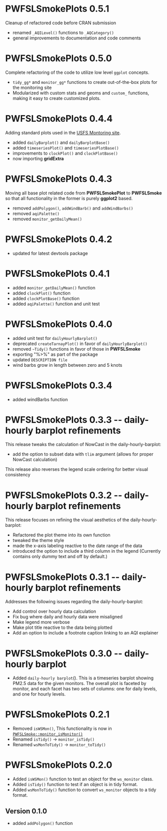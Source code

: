 # PWFSLSmokePlots 0.5.1

Cleanup of refactored code before CRAN submission

 * renamed `_AQILevel()` functions to `_AQCategory()`
 * general improvements to documentation and code comments

# PWFSLSmokePlots 0.5.0

Complete refactoring of the code to utilize low level `ggplot` concepts.
  
  * `tidy_gg*` and `monitor_gg*` functions to create out-of-the-box plots for 
  the monitoring site  
  * Modularized with custom stats and geoms and `custom_` functions, making it 
  easy to create customized plots.

# PWFSLSmokePlots 0.4.4

Adding standard plots used in the 
[USFS Montoring site](https://tools.airfire.org/monitoring/v4).

 * added `dailyBarplot()` and `dailyBarplotBase()`
 * added `timeseriesPlot()` and `timeseriesPlotBase()`
 * improvements to `clockPlot()` and `clockPlotBase()`
 * now importing **gridExtra**

# PWFSLSmokePlots 0.4.3

Moving all base plot related code from **PWFSLSmokePlot** to **PWFSLSmoke** so
that all functionality in the former is purely **ggplot2** based.

 * removed `addPolygon()`, `addWindBarb()` and `addWindBarbs()`
 * removed `aqiPalette()`
 * removed `monitor_getDailyMean()`

# PWFSLSmokePlots 0.4.2

 * updated for latest devtools package

# PWFSLSmokePlots 0.4.1 

 * added `monitor_getDailyMean()` function
 * added `clockPlot()` function
 * added `clockPlotBase()` function
 * added `aqiPalette()` function and unit test
 
# PWFSLSmokePlots 0.4.0 

 * added unit test for `dailyHourlyBarplot()`
 * deprecated `createTarnayPlot()` in favor of `dailyHourlyBarplot()`
 * removed `~Tidy()` functions in favor of those in **PWFSLSmoke**
 * exporting "%>%" as part of the package
 * updated `DESCRIPTION file` 
 * wind barbs grow in length between zero and 5 knots

# PWFSLSmokePlots 0.3.4 

 * added windBarbs function 

# PWFSLSmokePlots 0.3.3 -- daily-hourly barplot refinements

This release tweaks the calculation of NowCast in the daily-hourly-barplot:

 * add the option to subset data with `tlim` argument (allows for proper NowCast calculation)

This release also reverses the legend scale ordering for better visual consistency

# PWFSLSmokePlots 0.3.2 -- daily-hourly barplot refinements

This release focuses on refining the visual aesthetics of the daily-hourly-barplot:

 * Refactored the plot theme into its own function
 * tweaked the theme style
 * made the x-axis labeling reactive to the date range of the data
 * introduced the option to include a third column in the legend
(Currently contains only dummy text and off by default.)

# PWFSLSmokePlots 0.3.1 -- daily-hourly barplot refinements

Addresses the following issues regarding the daily-hourly-barplot:

 *  Add control over hourly data calculation
 *  Fix bug where daily and hourly data were misaligned
 *  Make legend more verbose
 *  Make plot title reactive to the data being plotted
 *  Add an option to include a footnote caption linking to an AQI explainer

# PWFSLSmokePlots 0.3.0 -- daily-hourly barplot

 * Added `daily-hourly barplot`(). This is  a 
timeseries barplot showing PM2.5 data for the given monitors. The overall plot 
is faceted by monitor, and each facet has two sets of columns: one for daily 
levels, and one for hourly levels.

# PWFSLSmokePlots 0.2.1

 * Removed `isWSMon()`, This functionality is now in [`PWFSLSmoke::monitor_isMonitor()`](https://github.com/MazamaScience/PWFSLSmoke/blob/master/R/monitor_isMonitor.R)
 * Renamed `isTidy()` -> `monitor_isTidy()`
 * Renamed `wsMonToTidy()` -> `monitor_toTidy()`

# PWFSLSmokePlots 0.2.0

 * Added `isWSMon()` function to test an object for the `ws_monitor` class.
 * Added `isTidy()` function to test if an object is in tidy format.
 * Added `wsMonToTidy()` function to convert `ws_monitor` objects to a tidy format.

## Version 0.1.0

 * added `addPolygon()` function

